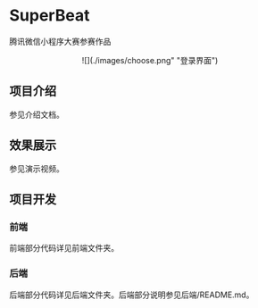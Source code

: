 # SuperBeat
腾讯微信小程序大赛参赛作品<br>
<div align=center>![](./images/choose.png" "登录界面")</div>

## 项目介绍
参见介绍文档。
## 效果展示
参见演示视频。
## 项目开发
### 前端
前端部分代码详见前端文件夹。
### 后端
后端部分代码详见后端文件夹。后端部分说明参见后端/README.md。
